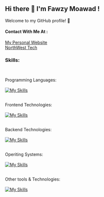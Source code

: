 ## Hi there 👋 I'm Fawzy Moawad !   
Welcome to my GitHub profile! 🌟
#### Contact With Me At :
<a href="https://fawzymoawad.com/">My Personal Website</a><br />
<a href="#">NorthWest Tech</a><br />

### Skills:<br />
<br />

Programming Languages:<br />
<br />
[![My Skills](https://skillicons.dev/icons?i=html,css,sass,js,ts,cs,py,swift)](https://skillicons.dev)
<br />
<br />

Frontend Technologies:<br />
<br />
[![My Skills](https://skillicons.dev/icons?i=bootstrap,tailwind,react,jquery,pug)](https://skillicons.dev)
<br />
<br />

Backend Technologies:<br />
<br />
[![My Skills](https://skillicons.dev/icons?i=nodejs,mongodb,mysql)](https://skillicons.dev)
<br />
<br />

Operiting Systems:<br />
<br />
[![My Skills](https://skillicons.dev/icons?i=linux,kali,ubuntu,windows,apple)](https://skillicons.dev)
<br />
<br />

Other tools & Technologies:<br />
<br />
[![My Skills](https://skillicons.dev/icons?i=bash,powershell,vscode,visualstudio,androidstudio,git,github,githubactions,gitlab,npm,yarn,wordpress,aws,docker,dotnet,stackoverflow)](https://skillicons.dev)
<br />
<br />
